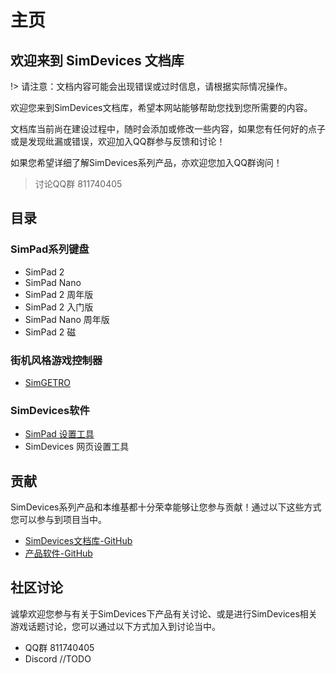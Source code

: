 # 主页

## 欢迎来到 SimDevices 文档库

!> 请注意：文档内容可能会出现错误或过时信息，请根据实际情况操作。

欢迎您来到SimDevices文档库，希望本网站能够帮助您找到您所需要的内容。

文档库当前尚在建设过程中，随时会添加或修改一些内容，如果您有任何好的点子或是发现纰漏或错误，欢迎加入QQ群参与反馈和讨论！

如果您希望详细了解SimDevices系列产品，亦欢迎您加入QQ群询问！

> 讨论QQ群 811740405

## 目录

### SimPad系列键盘

- SimPad 2
- SimPad Nano
- SimPad 2 周年版
- SimPad 2 入门版
- SimPad Nano 周年版
- SimPad 2 磁

### 街机风格游戏控制器

- [SimGETRO](simgetro/)

### SimDevices软件

- [SimPad 设置工具](control_pannel/)
- SimDevices 网页设置工具

## 贡献

SimDevices系列产品和本维基都十分荣幸能够让您参与贡献！通过以下这些方式您可以参与到项目当中。

- [SimDevices文档库-GitHub](https://github.com/SimDevices-Project/simdevices-wiki)
- [产品软件-GitHub](https://github.com/SimDevices-Project/)

## 社区讨论

诚挚欢迎您参与有关于SimDevices下产品有关讨论、或是进行SimDevices相关游戏话题讨论，您可以通过以下方式加入到讨论当中。

- QQ群 811740405
- Discord //TODO